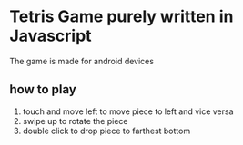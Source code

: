 # Tetris Game purely written in Javascript
The game is made for android devices

## how to play
1. touch and move left to move piece to left and vice versa
2. swipe up to rotate the piece
3. double click to drop piece to farthest bottom
